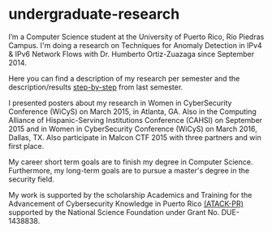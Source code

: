 # undergraduate-research
 I’m a Computer Science student at the University of Puerto Rico, Río Piedras Campus. I'm doing a research on Techniques for Anomaly Detection in IPv4 &amp; IPv6 Network Flows with Dr. Humberto Ortiz-Zuazaga since September 2014.
 
 Here you can find a description of my research per semester and the description/results [step-by-step](https://ccom.uprrp.edu/~humberto/megaprobe/bianca.html) from last semester. 

I presented posters about my research in Women in CyberSecurity Conference (WiCyS) on March 2015, in Atlanta, GA. Also in the Computing Alliance of Hispanic-Serving Institutions Conference (CAHSI) on September 2015 and in Women in CyberSecurity Conference (WiCyS) on March 2016, Dallas, TX. Also participate in Malcon CTF 2015 with three partners and win first place.

My career short term goals are to finish my degree in Computer Science. Furthermore, my long-term goals are to pursue a master's degree in the security field.

My work is supported by the scholarship Academics and Training for the Advancement of Cybersecurity Knowledge in Puerto Rico [(ATACK-PR)](http://ccom.uprrp.edu/~atackpr/) supported by the National Science Foundation under Grant No. DUE-1438838.

